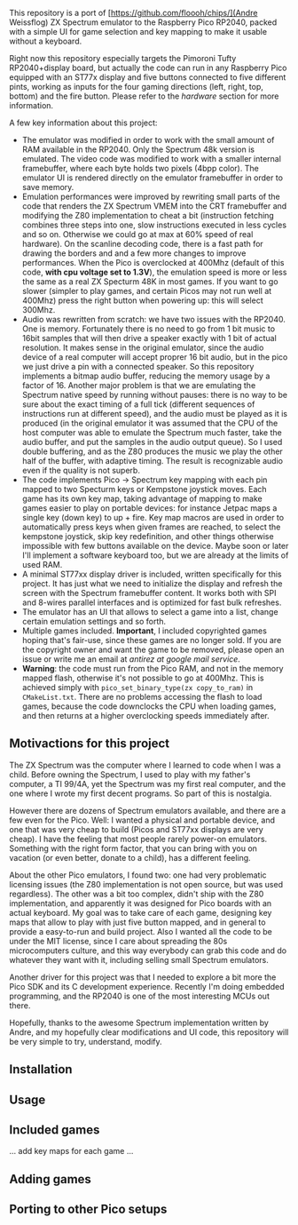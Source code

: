 This repository is a port of [https://github.com/floooh/chips/](Andre Weissflog) ZX Spectrum emulator to the Raspberry Pico RP2040, packed with a simple UI for game selection and key mapping to make it usable without a keyboard.

Right now this repository especially targets the Pimoroni Tufty RP2040+display board, but actually the code can run in any Raspberry Pico equipped with an ST77x display and five buttons connected to five different pints, working as inputs for the four gaming directions (left, right, top, bottom) and the fire button. Please refer to the *hardware* section for more information.

A few key information about this project:

* The emulator was modified in order to work with the small amount of RAM available in the RP2040. Only the Spectrum 48k version is emulated. The video code was modified to work with a smaller internal framebuffer, where each byte holds two pixels (4bpp color). The emulator UI is rendered directly on the emulator framebuffer in order to save memory.
* Emulation performances were improved by rewriting small parts of the code that renders the ZX Spectrum VMEM into the CRT framebuffer and modifying the Z80 implementation to cheat a bit (instruction fetching combines three steps into one, slow instructions executed in less cycles and so on. Otherwise we could go at max at 60% speed of real hardware). On the scanline decoding code, there is a fast path for drawing the borders and and a few more changes to improve performances. When the Pico is overclocked at 400Mhz (default of this code, **with cpu voltage set to 1.3V**), the emulation speed is more or less the same as a real ZX Specturm 48K in most games. If you want to go slower (simpler to play games, and certain Picos may not run well at 400Mhz) press the right button when powering up: this will select 300Mhz.
* Audio was rewritten from scratch: we have two issues with the RP2040. One is memory. Fortunately there is no need to go from 1 bit music to 16bit samples that will then drive a speaker exactly with 1 bit of actual resolution. It makes sense in the original emulator, since the audio device of a real computer will accept proprer 16 bit audio, but in the pico we just drive a pin with a connected speaker. So this repository implements a bitmap audio buffer, reducing the memory usage by a factor of 16. Another major problem is that we are emulating the Spectrum native speed by running without pauses: there is no way to be sure about the exact timing of a full tick (different sequences of instructions run at different speed), and the audio must be played as it is produced (in the original emulator it was assumed that the CPU of the host computer was able to emulate the Spectrum much faster, take the audio buffer, and put the samples in the audio output queue). So I used double buffering, and as the Z80 produces the music we play the other half of the buffer, with adaptive timing. The result is recognizable audio even if the quality is not superb.
* The code implements Pico -> Spectrum key mapping with each pin mapped to two Specturm keys or Kempstone joystick moves. Each game has its own key map, taking advantage of mapping to make games easier to play on portable devices: for instance Jetpac maps a single key (down key) to up + fire. Key map macros are used in order to automatically press keys when given frames are reached, to select the kempstone joystick, skip key redefinition, and other things otherwise impossible with few buttons available on the device. Maybe soon or later I'll implement a software keyboard too, but we are already at the limits of used RAM.
* A minimal ST77xx display driver is included, written specifically for this project. It has just what we need to initialize the display and refresh the screen with the Spectrum framebuffer content. It works both with SPI and 8-wires parallel interfaces and is optimized for fast bulk refreshes.
* The emulator has an UI that allows to select a game into a list, change certain emulation settings and so forth.
* Multiple games included. **Important**, I included copyrighted games hoping that's fair-use, since these games are no longer sold. If you are the copyright owner and want the game to be removed, please open an issue or write me an email at *antirez at google mail service*.
* **Warning**: the code must run from the Pico RAM, and not in the memory mapped flash, otherwise it's not possible to go at 400Mhz. This is achieved simply with `pico_set_binary_type(zx copy_to_ram)` in `CMakeList.txt`. There are no problems accessing the flash to load games, because the code downclocks the CPU when loading games, and then returns at a higher overclocking speeds immediately after.

## Motivactions for this project

The ZX Spectrum was the computer where I learned to code when I was a child. Before owning the Spectrum, I used to play with my father's computer, a TI 99/4A, yet the Spectrum was my first real computer, and the one where I wrote my first decent programs. So part of this is nostalgia.

However there are dozens of Spectrum emulators available, and there are a few even for the Pico. Well: I wanted a physical and portable device, and one that was very cheap to build (Picos and ST77xx displays are very cheap). I have the feeling that most people rarely power-on emulators. Something with the right form factor, that you can bring with you on vacation (or even better, donate to a child), has a different feeling.

About the other Pico emulators, I found two: one had very problematic licensing issues (the Z80 implementation is not open source, but was used regardless). The other was a bit too complex, didn't ship with the Z80 implementation, and apparently it was designed for Pico boards with an actual keyboard. My goal was to take care of each game, designing key maps that allow to play with just five button mapped, and in general to provide a easy-to-run and build project. Also I wanted all the code to be under the MIT license, since I care about spreading the 80s microcomputers culture, and this way everybody can grab this code and do whatever they want with it, including selling small Spectrum emulators.

Another driver for this project was that I needed to explore a bit more the Pico SDK and its C development experience. Recently I'm doing embedded programming, and the RP2040 is one of the most interesting MCUs out there.

Hopefully, thanks to the awesome Spectrum implementation written by Andre, and my hopefully clear modifications and UI code, this repository will be very simple to try, understand, modify.

## Installation

## Usage

## Included games

... add key maps for each game ...

## Adding games

## Porting to other Pico setups
